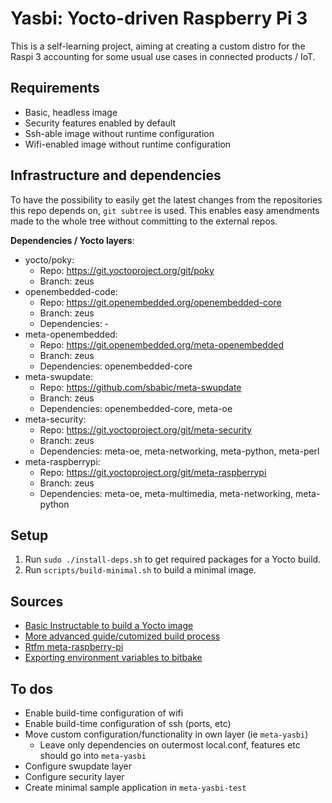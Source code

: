 # Yasbi: Yocto-driven Raspberry Pi 3

This is a self-learning project, aiming at creating a custom distro for the Raspi 3 accounting for some usual use cases in connected products / IoT.

## Requirements
- Basic, headless image
- Security features enabled by default
- Ssh-able image without runtime configuration
- Wifi-enabled image without runtime configuration

## Infrastructure and dependencies

To have the possibility to easily get the latest changes from the repositories this repo depends on, `git subtree` is used. This enables easy amendments made to the whole tree without committing to the external repos.

**Dependencies / Yocto layers**:
- yocto/poky: 
  - Repo: https://git.yoctoproject.org/git/poky
  - Branch: zeus
- openembedded-code:
  - Repo: https://git.openembedded.org/openembedded-core
  - Branch: zeus 
  - Dependencies: -
- meta-openembedded:
  - Repo: https://git.openembedded.org/meta-openembedded
  - Branch: zeus 
  - Dependencies: openembedded-core
- meta-swupdate: 
  - Repo: https://github.com/sbabic/meta-swupdate 
  - Branch: zeus
  - Dependencies: openembedded-core, meta-oe
- meta-security:
  - Repo: https://git.yoctoproject.org/git/meta-security
  - Branch: zeus
  - Dependencies: meta-oe, meta-networking, meta-python, meta-perl
- meta-raspberrypi:
  - Repo: https://git.yoctoproject.org/git/meta-raspberrypi
  - Branch: zeus 
  - Dependencies: meta-oe, meta-multimedia, meta-networking, meta-python


## Setup

1. Run `sudo ./install-deps.sh` to get required packages for a Yocto build.
2. Run `scripts/build-minimal.sh` to build a minimal image.
   

## Sources
- [Basic Instructable to build a Yocto image](https://www.instructables.com/id/Building-GNULinux-Distribution-for-Raspberry-Pi-Us/)
- [More advanced guide/cutomized build process](https://jumpnowtek.com/rpi/Raspberry-Pi-Systems-with-Yocto.html)
- [Rtfm meta-raspberry-pi](https://meta-raspberrypi.readthedocs.io/en/latest/readme.html)
- [Exporting environment variables to bitbake](https://stackoverflow.com/questions/17366984/is-it-possible-to-pass-in-command-line-variables-to-a-bitbake-build)


## To dos
- Enable build-time configuration of wifi
- Enable build-time configuration of ssh (ports, etc)
- Move custom configuration/functionality in own layer (ie `meta-yasbi`)
  - Leave only dependencies on outermost local.conf, features etc should go into `meta-yasbi`
- Configure swupdate layer
- Configure security layer
- Create minimal sample application in `meta-yasbi-test`